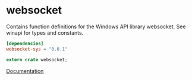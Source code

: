 # websocket #
Contains function definitions for the Windows API library websocket. See winapi for types and constants.

```toml
[dependencies]
websocket-sys = "0.0.1"
```

```rust
extern crate websocket;
```

[Documentation](https://retep998.github.io/doc/winapi/websocket/)
